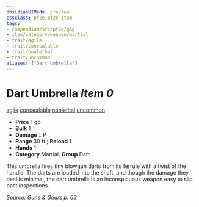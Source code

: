 ```yaml
---
obsidianUIMode: preview
cssclass: pf2e,pf2e-item
tags:
- compendium/src/pf2e/g&g
- item/category/weapon/martial
- trait/agile
- trait/concealable
- trait/nonlethal
- trait/uncommon
aliases: ["Dart Umbrella"]
---
```

# Dart Umbrella *Item 0*  
[agile](../../../rules/traits/agile.md)  [concealable](../../../rules/traits/concealable-g-g.md)  [nonlethal](../../../rules/traits/nonlethal.md)  [uncommon](../../../rules/traits/uncommon.md)  

- **Price** 1 gp
- **Bulk** 1
- **Damage** `1` P
- **Range** 30 ft.; **Reload** 1
- **Hands** 1
- **Category** Martial; **Group** Dart 

This umbrella fires tiny blowgun darts from its ferrule with a twist of the handle. The darts are loaded into the shaft, and though the damage they deal is minimal, the dart umbrella is an inconspicuous weapon easy to slip past inspections.

*Source: Guns & Gears p. 63*